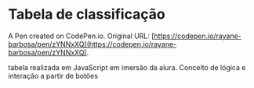 # Tabela de classificação

A Pen created on CodePen.io. Original URL: [https://codepen.io/rayane-barbosa/pen/zYNNxXQ](https://codepen.io/rayane-barbosa/pen/zYNNxXQ).

tabela realizada em JavaScript em imersão da alura. Conceito de lógica e interação a partir de botões 
